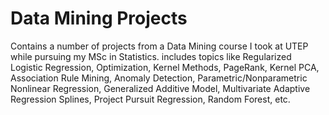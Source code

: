 # Data Mining Projects
  Contains a number of projects from a Data Mining course I took at UTEP while pursuing my MSc in Statistics. includes topics like Regularized Logistic Regression, Optimization, Kernel Methods, PageRank, Kernel PCA, Association Rule Mining, Anomaly Detection, Parametric/Nonparametric Nonlinear Regression, Generalized Additive Model, Multivariate Adaptive Regression Splines,  Project Pursuit Regression, Random Forest, etc.
